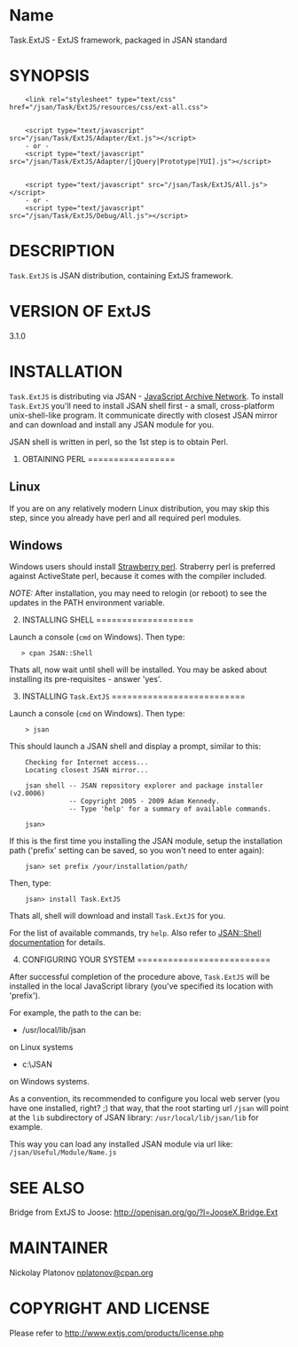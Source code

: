 Name
====

Task.ExtJS - ExtJS framework, packaged in JSAN standard


SYNOPSIS
========

        <link rel="stylesheet" type="text/css" href="/jsan/Task/ExtJS/resources/css/ext-all.css">
        
        
        <script type="text/javascript" src="/jsan/Task/ExtJS/Adapter/Ext.js"></script>
        - or -
        <script type="text/javascript" src="/jsan/Task/ExtJS/Adapter/[jQuery|Prototype|YUI].js"></script>
        
        
        <script type="text/javascript" src="/jsan/Task/ExtJS/All.js"></script>
        - or -
        <script type="text/javascript" src="/jsan/Task/ExtJS/Debug/All.js"></script>
        

DESCRIPTION
===========

`Task.ExtJS` is JSAN distribution, containing ExtJS framework. 


VERSION OF ExtJS
================

3.1.0


INSTALLATION
============

`Task.ExtJS` is distributing via JSAN - [JavaScript Archive Network][jsan]. To install `Task.ExtJS` you'll need to install JSAN shell first - a small,
cross-platform unix-shell-like program. It communicate directly with closest JSAN mirror and can download and install any JSAN module for you.

JSAN shell is written in perl, so the 1st step is to obtain Perl.


1. OBTAINING PERL
=================

Linux
-----

If you are on any relatively modern Linux distribution, you may skip this step, since you already have perl and all required perl modules. 


Windows
-------

Windows users should install [Strawberry perl][straberry]. Straberry perl is preferred against ActiveState perl, because it comes with the compiler included.

*NOTE:* After installation, you may need to relogin (or reboot) to see the updates in the PATH environment variable.


2. INSTALLING SHELL
===================

Launch a console (`cmd` on Windows). Then type:

       > cpan JSAN::Shell
    
Thats all, now wait until shell will be installed. You may be asked about installing its pre-requisites - answer 'yes'. 


3. INSTALLING `Task.ExtJS`
==========================

Launch a console (`cmd` on Windows). Then type:
    
        > jsan
    
This should launch a JSAN shell and display a prompt, similar to this:
    
        Checking for Internet access...
        Locating closest JSAN mirror...
        
        jsan shell -- JSAN repository explorer and package installer (v2.0006)
                   -- Copyright 2005 - 2009 Adam Kennedy.
                   -- Type 'help' for a summary of available commands.
        
        jsan>
    
If this is the first time you installing the JSAN module, setup the installation path ('prefix' setting can be saved, so you won't need to enter again):
        
        jsan> set prefix /your/installation/path/

Then, type:

        jsan> install Task.ExtJS

Thats all, shell will download and install `Task.ExtJS` for you. 

For the list of available commands, try `help`. Also refer to [JSAN::Shell documentation](http://search.cpan.org/dist/JSAN-Shell/lib/JSAN/Shell.pm) for details. 


4. CONFIGURING YOUR SYSTEM
==========================

After successful completion of the procedure above, `Task.ExtJS` will be installed in the local JavaScript library (you've specified its location with 'prefix').

For example, the path to the can be:

- /usr/local/lib/jsan

on Linux systems

- c:\JSAN

on Windows systems.

As a convention, its recommended to configure you local web server (you have one installed, right? ;) that way, that the root starting url `/jsan`
will point at the `lib` subdirectory of JSAN library: `/usr/local/lib/jsan/lib` for example.

This way you can load any installed JSAN module via url like: `/jsan/Useful/Module/Name.js`



SEE ALSO
========

Bridge from ExtJS to Joose: <http://openjsan.org/go/?l=JooseX.Bridge.Ext>


MAINTAINER
==========

Nickolay Platonov [nplatonov@cpan.org](mailto:nplatonov@cpan.org)


COPYRIGHT AND LICENSE
=====================

Please refer to <http://www.extjs.com/products/license.php>

[jsan]: http://openjsan.org
[straberry]: http://strawberryperl.com/
